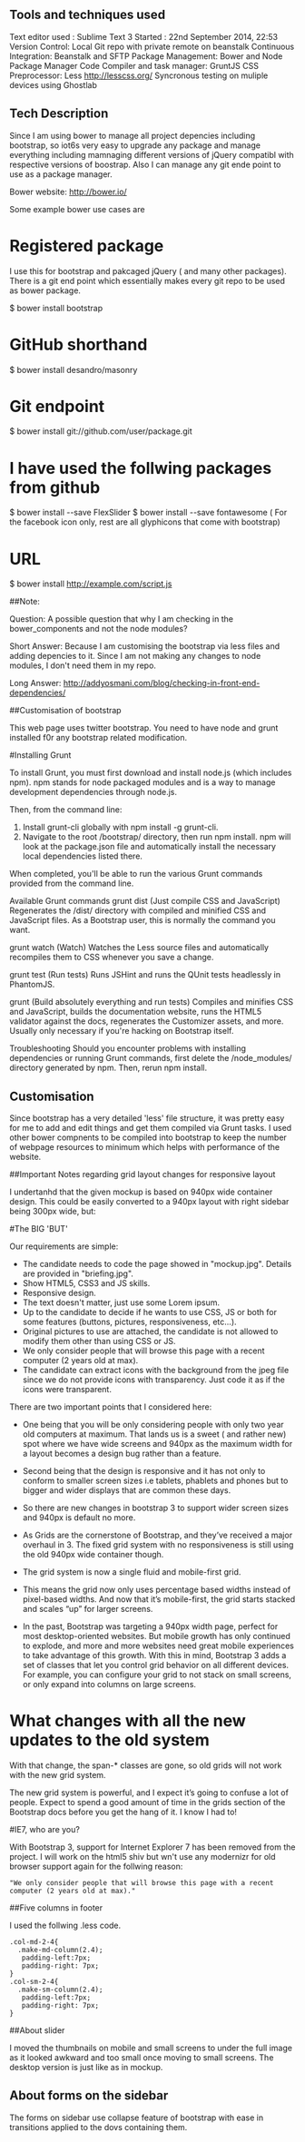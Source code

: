 ## Tools and techniques used

Text editor used : Sublime Text 3
Started : 22nd September 2014, 22:53 
Version Control: Local Git repo with private remote on beanstalk
Continuous Integration: Beanstalk and SFTP
Package Management: Bower and Node Package Manager
Code Compiler and task manager: GruntJS
CSS Preprocessor: Less http://lesscss.org/
Syncronous testing on muliple devices using Ghostlab


## Tech Description

Since I am using bower to manage all project depencies including bootstrap, so iot6s very easy to upgrade any package and manage everything including mamnaging different versions of jQuery compatibl with respective versions of boostrap. Also I can manage any git ende point to use as a package manager. 

Bower website: http://bower.io/

Some example bower use cases are

# Registered package 

I use this for bootstrap and pakcaged jQuery ( and many other packages). There is a git end point which essentially makes every git repo to be used as bower package.

$ bower install bootstrap 

# GitHub shorthand

$ bower install desandro/masonry

# Git endpoint 
$ bower install git://github.com/user/package.git

# I have used the follwing packages from github 

$ bower install --save FlexSlider
$ bower install --save fontawesome ( For the facebook icon only, rest are all glyphicons that come with bootstrap)


# URL
$ bower install http://example.com/script.js

##Note: 

Question: A possible question that why I am checking in the bower_components and not the node modules?

Short Answer: Because I am customising the bootstrap via less files and adding depencies to it. Since I am not making any changes to node modules, I don't need them in my repo. 

Long Answer: http://addyosmani.com/blog/checking-in-front-end-dependencies/


##Customisation of bootstrap

This web page uses twitter bootstrap. You need to have node and grunt installed f0r any bootstrap related modification.

#Installing Grunt

To install Grunt, you must first download and install node.js (which includes npm). npm stands for node packaged modules and is a way to manage development dependencies through node.js.

Then, from the command line:

1. Install grunt-cli globally with npm install -g grunt-cli.
2. Navigate to the root /bootstrap/ directory, then run npm install. npm will look at the package.json file and automatically install the necessary local dependencies listed there.

When completed, you'll be able to run the various Grunt commands provided from the command line.

Available Grunt commands
grunt dist (Just compile CSS and JavaScript)
Regenerates the /dist/ directory with compiled and minified CSS and JavaScript files. As a Bootstrap user, this is normally the command you want.

grunt watch (Watch)
Watches the Less source files and automatically recompiles them to CSS whenever you save a change.

grunt test (Run tests)
Runs JSHint and runs the QUnit tests headlessly in PhantomJS.

grunt (Build absolutely everything and run tests)
Compiles and minifies CSS and JavaScript, builds the documentation website, runs the HTML5 validator against the docs, regenerates the Customizer assets, and more. Usually only necessary if you're hacking on Bootstrap itself.

Troubleshooting
Should you encounter problems with installing dependencies or running Grunt commands, first delete the /node_modules/ directory generated by npm. Then, rerun npm install.

## Customisation 

Since bootstrap has a very detailed 'less' file structure, it was pretty easy for me to add and edit things and get them compiled via Grunt tasks. I used other bower compnents to be compiled into bootstrap to keep the number of webpage resources to minimum which helps with performance of the website. 


##Important Notes regarding grid layout changes for responsive layout

I undertanhd that the given mockup is based on 940px wide container design. This could be easily converted to a 940px layout with right sidebar being 300px wide, but:

#The BIG 'BUT'

Our requirements are simple:

- The candidate needs to code the page showed in "mockup.jpg". Details are provided in "briefing.jpg".
- Show HTML5, CSS3 and JS skills.
- Responsive design.
- The text doesn't matter, just use some Lorem ipsum.
- Up to the candidate to decide if he wants to use CSS, JS or both for some features (buttons, pictures, responsiveness, etc...).
- Original pictures to use are attached, the candidate is not allowed to modify them other than using CSS or JS.
- We only consider people that will browse this page with a recent computer (2 years old at max).
- The candidate can extract icons with the background from the jpeg file since we do not provide icons with transparency. Just code it as if the icons were transparent.

There are two important points that I considered here: 

- One being that you will be only considering people with only two year old computers at maximum. That lands us is a sweet ( and rather new) spot where we have wide screens and 940px as the maximum width for a layout becomes a design bug rather than a feature. 

- Second being that the design is responsive and it has not only to conform to smaller screen sizes i.e tablets, phablets and phones but to bigger and wider displays that are common these days.

- So there are new changes in bootstrap 3 to support wider screen sizes and 940px is default no more. 

- As Grids are the cornerstone of Bootstrap, and they’ve received a major overhaul in 3. The fixed grid system with no responsiveness is still using the old 940px wide container though.

- The grid system is now a single fluid and mobile-first grid.

- This means the grid now only uses percentage based widths instead of pixel-based widths. And now that it’s mobile-first, the grid starts stacked and scales “up” for larger screens.

- In the past, Bootstrap was targeting a 940px width page, perfect for most desktop-oriented websites. But mobile growth has only continued to explode, and more and more websites need great mobile experiences to take advantage of this growth. With this in mind, Bootstrap 3 adds a set of classes that let you control grid behavior on all different devices. For example, you can configure your grid to not stack on small screens, or only expand into columns on large screens.

# What changes with all the new updates to the old system

With that change, the span-* classes are gone, so old grids will not work with the new grid system.

The new grid system is powerful, and I expect it’s going to confuse a lot of people. Expect to spend a good amount of time in the grids section of the Bootstrap docs before you get the hang of it. I know I had to!


#IE7, who are you?

With Bootstrap 3, support for Internet Explorer 7 has been removed from the project. I will work on the html5 shiv but wn't use any modernizr for old browser support again for the follwing reason:

	"We only consider people that will browse this page with a recent computer (2 years old at max)."



##Five columns in footer

I used the follwing .less code.

    .col-md-2-4{
      .make-md-column(2.4);
       padding-left:7px;
       padding-right: 7px;
    }
    .col-sm-2-4{
      .make-sm-column(2.4);
       padding-left:7px;
       padding-right: 7px;
    }

##About slider

I moved the thumbnails on mobile and small screens to under the full image as it looked awkward and too small once moving to small screens. The desktop version is just like as in mockup. 


## About forms on the sidebar

The forms on sidebar use collapse feature of bootstrap with ease in transitions applied to the dovs containing them. 
